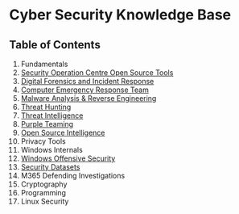 # Cyber Security Knowledge Base

## Table of Contents 
  1. Fundamentals
  2. [Security Operation Centre Open Source Tools](https://github.com/vigneshb0197/CyberSecurityKnowledgeBase/blob/main/Security%20Operation%20Centre%20Daily%20Open%20Source%20Tools.md) 
  3. [Digital Forensics and Incident Response](https://github.com/vigneshb0197/CyberSecurityKnowledgeBase/blob/main/Digital%20Forensics%20and%20Incident%20Response.md) 
  4. [Computer Emergency Response Team](https://github.com/Virtual-Base/CyberSecurityKnowledgeBase/blob/main/Computer%20Emergency%20Response%20Team.md) 
  5. [Malware Analysis & Reverse Engineering](https://github.com/Virtual-Base/CyberSecurityKnowledgeBase/blob/main/Malware%20Analysis%20&%20Reverse%20Engineering.md) 
  6. [Threat Hunting](https://github.com/Virtual-Base/CyberSecurityKnowledgeBase/blob/main/Threat%20Hunting.md) 
  7. [Threat Intelligence](https://github.com/Virtual-Base/CyberSecurityKnowledgeBase/blob/main/Threat%20Intelligence.md) 
  8. [Purple Teaming](https://github.com/Virtual-Base/CyberSecurityKnowledgeBase/blob/main/Purple%20Teaming.md) 
  9. [Open Source Intelligence](https://github.com/Virtual-Base/CyberSecurityKnowledgeBase/blob/main/Open%20Source%20Intelligence.md)
  10. Privacy Tools 
  11. Windows Internals 
  12. [Windows Offensive Security](https://github.com/Virtual-Base/CyberSecurityKnowledgeBase/blob/main/Windows%20Offensive%20Security.md) 
  13. [Security Datasets](https://github.com/Virtual-Base/CyberSecurityKnowledgeBase/blob/main/Security%20Datasets.md) 
  14. M365 Defending Investigations 
  15. Cryptography 
  16. Programming 
  17. Linux Security

